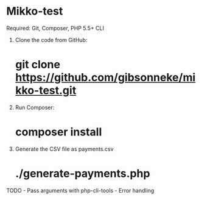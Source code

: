 # Mikko-test
Required: Git, Composer, PHP 5.5+ CLI

1. Clone the code from GitHub:

    # git clone https://github.com/gibsonneke/mikko-test.git

2. Run Composer:

    # composer install

3. Generate the CSV file as payments.csv

    #  ./generate-payments.php
	
TODO
	- Pass arguments with php-cli-tools
	- Error handling